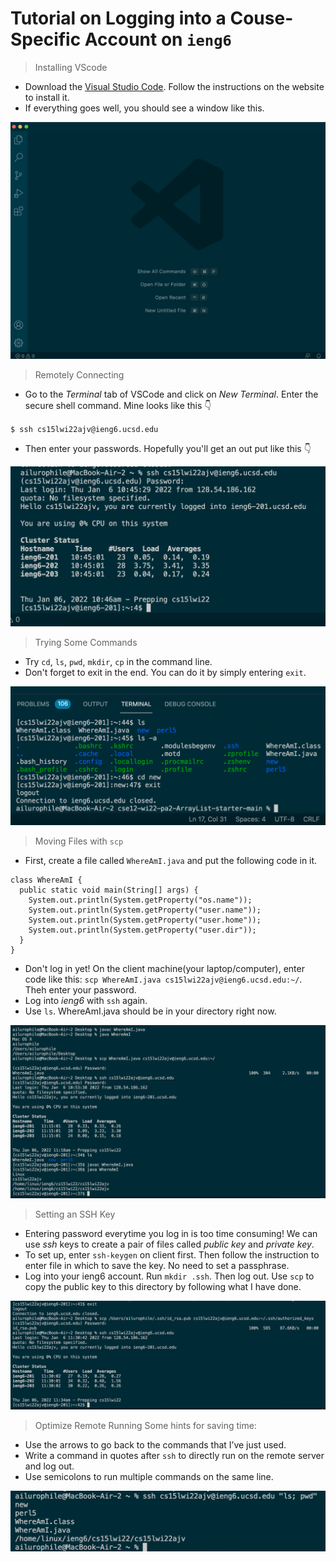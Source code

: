 # Tutorial on Logging into a Couse-Specific Account on `ieng6`

>Installing VScode
* Download the [Visual Studio Code](https://code.visualstudio.com/). Follow the instructions on the website to install it.
* If everything goes well, you should see a window like this.

![Image](step1.png)

>Remotely Connecting
* Go to the *Terminal* tab of VSCode and click on *New Terminal*. Enter the secure shell command. Mine looks like this 👇

`$ ssh cs15lwi22ajv@ieng6.ucsd.edu`
* Then enter your passwords. Hopefully you'll get an out put like this 👇

![Image](step2.png)
>Trying Some Commands
* Try `cd`, `ls`, `pwd`, `mkdir`, `cp` in the command line. 
* Don't forget to exit in the end. You can do it by simply entering `exit`.

![Image](step3.png)
>Moving Files with `scp`
* First, create a file called `WhereAmI.java` and put the following code in it. 
```
class WhereAmI {
  public static void main(String[] args) {
    System.out.println(System.getProperty("os.name"));
    System.out.println(System.getProperty("user.name"));
    System.out.println(System.getProperty("user.home"));
    System.out.println(System.getProperty("user.dir"));
  }
}
```
* Don't log in yet! On the client machine(your laptop/computer), enter code like this:
`scp WhereAmI.java cs15lwi22ajv@ieng6.ucsd.edu:~/`. Theh enter your password.
* Log into *ieng6* with `ssh` again. 
* Use `ls`. WhereAmI.java should be in your directory right now.

![Image](step4.png)
>Setting an SSH Key
* Entering password everytime you log in is too time consuming! We can use *ssh* keys to create a pair of files called *public key* and *private key*.
* To set up, enter `ssh-keygen` on client first. Then follow the instruction to enter file in which to save the key. No need to set a passphrase.
* Log into your ieng6 account. Run `mkdir .ssh`. Then log out. Use `scp` to copy the public key to this directory by following what I have done. 

![Image](step5.png)

>Optimize Remote Running
Some hints for saving time:
* Use the arrows to go back to the commands that I’ve just used.
* Write a command in quotes after `ssh` to directly run on the remote server and log out. 
* Use semicolons to run multiple commands on the same line.

![Image](step6.png)
